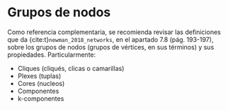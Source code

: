 # Grupos de nodos

Como referencia complementaria, se recomienda revisar las definiciones que da {cite:t}`newman_2018_networks`, en el apartado 7.8 (pág. 193-197), sobre los grupos de nodos (grupos de vértices, en sus términos) y sus propiedades. Particularmente:

- Cliques (cliqués, clicas o camarillas)
- Plexes (tuplas)
- Cores (nucleos)
- Componentes
- k-componentes